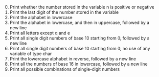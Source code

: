 0. Print whether the number stored in the variable n is positive or negative
1. Print the last digit of the number stored in the variable
2. Print the alphabet in lowercase
3. Print the alphabet in lowercase, and then in uppercase, followed by a new line
4. Print all letters except q and e
5. Print all single digit numbers of base 10 starting from 0, followed by a new line
6. Print all single digit numbers of base 10 starting from 0, no use of any variable of type char
7. Print the lowercase alphabet in reverse, followed by a new line
8. Print all the numbers of base 16 in lowercase, followed by a new line
9. Print all possible combinations of single-digit numbers
